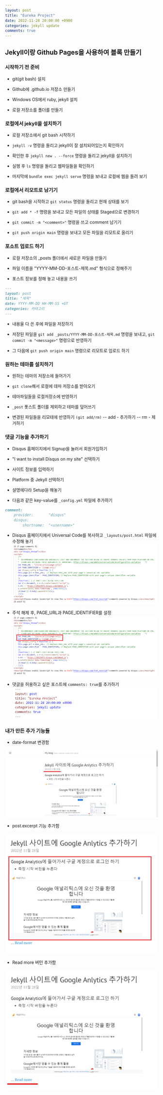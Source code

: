 ```yaml
---
layout: post
title: "Eureka Project"
date: 2022-11-28 20:00:00 +0900
categories: jekyll update
comments: true
---
```


## Jekyll이랑 Github Pages을 사용하여 블록 만들기

### 시작하기 전 준비 

- git(git bash) 설치

- Github에 <username>.github.io 저장소 만들기

<!--more-->

- Windows OS에서 ruby, jekyll 설치

- 로컬 저장소를 폴더를 만들기

### 로컬에서 jekyll을 설치하기

- 로컬 저장소에서 git bash 시작하기

- ``jekyll -v`` 명령을 돌리고 jekyll이 잘 설치되어있는지 확인하기

- 확인한 후 ``jekyll new . --force`` 명령을 돌리고 jekyll을 설치하기

- 실헹 후 ``ls`` 명령을 돌리고 웹파일들을 확인하기

- 마지막에 ``bundle exec jekyll serve`` 명령을 보내고 로컬에 웹을 돌려 보기

### 로컬에서 리모트로 남기기

- git bash을 시작하고 ``git status`` 명령을 돌리고 현재 상태를 보기

- ``git add * -f`` 명령을 보내고 모든 파일의 상태를 Staged으로 변경하기

- ``git commit -m "<comment>"`` 명령을 쓰고 comment 남기기

- ``git push origin main`` 명령을 보내고 모든 파일을 리모트로 올리기

### 포소트 업로드 하기

- 로컬 저장소의 _posts 폴더에서 새로운 파일을 만들기

- 파일 이름을 "YYYY-MM-DD-포스트-제목.md" 형식으로 정해주기

- 포스트 정보를 정해 놓고 내용을 쓰기

```markdown
---
layout: post
title: "제목"
date: YYYY-MM-DD HH-MM-SS +GT
categories: 카테고리
---
```

- 내용울 다 쓴 후에 파일을 저장하기

- 저장된 파일을 ``git add _posts/YYYY-MM-DD-포스트-제목.md`` 명령을 보내고, ``git commit -m "<message>"`` 명령으로 반영하기 

- 그 다음에 ``git push origin main`` 명령으로 리모트로 업로드 하기

### 원하는 테마를 설치하기 

- 원하는 테마의 저장소에 들어가기

- ``git clone``해서 로컬에 데마 저장소를 받아오기

- 테마파일들을 로컬저장소에 반영하기 

- ``_post`` 폿스트 폴더를 제외하고 테마를 덮어쓰기

- 변경된 파일들을 리모테에 반영하기 ``(git add/rm)`` 
-- add - 추가하기 
-- rm - 제거하기

### 댓글 기능을 추가하기

- Disqus 홈페이지에서 Signup을 눌러서 회원가입하기

- "I want to install Disqus on my site" 선택하기

- 사이트 정보를 입력하기

- Platform 중 Jekyll 선택하기

- 설명에다라 Setup을 해놓기

- 다음과 같은 key-value를 ``_config.yml`` 파일에 추가하기 
```markdown
comment: 
    provider:       "disqus"
    disqus:
        shortname:  "<username>"
```

- Disqus 홈페이지에서 Universal Code를 복사하고 ``_layouts/post.html`` 파일에 수정해 놓기 
![screenshot](https://raw.githubusercontent.com/20223073/20223073.github.io/main/public/screenshot.png)

- 주석 해제 후, PAGE_URL과 PAGE_IDENTIFIER를 설정
![sceenshot](https://raw.githubusercontent.com/20223073/20223073.github.io/main/public/screenshot1.png)

- 댓글을 허용하고 싶은 포스트에 ``comments: true``를 추가하기 
![screenshot](https://raw.githubusercontent.com/20223073/20223073.github.io/main/public/screenshot2.png)

### 내가 만든 추가 기능들

- date-format 변경함

![screenshot](https://raw.githubusercontent.com/20223073/20223073.github.io/main/public/screenshot14.png)

- post.excerpt 기능 추가함

![screenshot](https://raw.githubusercontent.com/20223073/20223073.github.io/main/public/screenshot15.png)

- Read more 버턴 추가함

![screenshot](https://raw.githubusercontent.com/20223073/20223073.github.io/main/public/screenshot16.png)